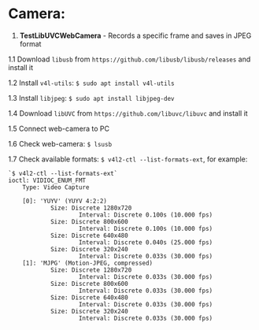 # Camera:

1. <b>TestLibUVCWebCamera</b> - Records a specific frame and saves in JPEG format

1.1 Download `libusb` from `https://github.com/libusb/libusb/releases` and install it

1.2 Install `v4l-utils`: `$ sudo apt install v4l-utils`

1.3 Install `libjpeg`: `$ sudo apt install libjpeg-dev`

1.4 Download `libUVC` from `https://github.com/libuvc/libuvc` and install it

1.5 Connect web-camera to PC

1.6 Check web-camera: `$ lsusb`

1.7 Check available formats: `$ v4l2-ctl --list-formats-ext`, for example:

	`$ v4l2-ctl --list-formats-ext`
	ioctl: VIDIOC_ENUM_FMT
        Type: Video Capture

        [0]: 'YUYV' (YUYV 4:2:2)
                Size: Discrete 1280x720
                        Interval: Discrete 0.100s (10.000 fps)
                Size: Discrete 800x600
                        Interval: Discrete 0.100s (10.000 fps)
                Size: Discrete 640x480
                        Interval: Discrete 0.040s (25.000 fps)
                Size: Discrete 320x240
                        Interval: Discrete 0.033s (30.000 fps)
        [1]: 'MJPG' (Motion-JPEG, compressed)
                Size: Discrete 1280x720
                        Interval: Discrete 0.033s (30.000 fps)
                Size: Discrete 800x600
                        Interval: Discrete 0.033s (30.000 fps)
                Size: Discrete 640x480
                        Interval: Discrete 0.033s (30.000 fps)
                Size: Discrete 320x240
                        Interval: Discrete 0.033s (30.000 fps)

